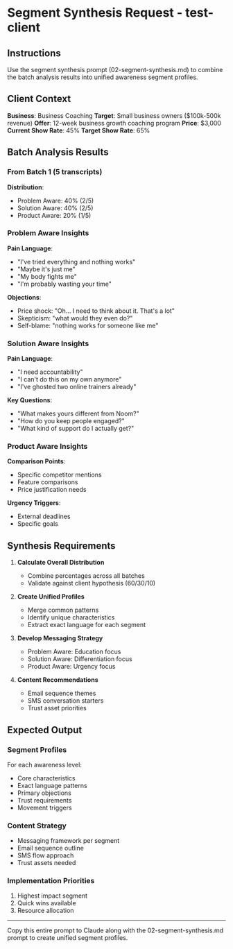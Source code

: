 # Segment Synthesis Request - test-client

## Instructions
Use the segment synthesis prompt (02-segment-synthesis.md) to combine the batch analysis results into unified awareness segment profiles.

## Client Context
**Business**: Business Coaching
**Target**: Small business owners ($100k-500k revenue)
**Offer**: 12-week business growth coaching program
**Price**: $3,000
**Current Show Rate**: 45%
**Target Show Rate**: 65%

## Batch Analysis Results

### From Batch 1 (5 transcripts)
**Distribution**:
- Problem Aware: 40% (2/5)
- Solution Aware: 40% (2/5)
- Product Aware: 20% (1/5)

### Problem Aware Insights
**Pain Language**:
- "I've tried everything and nothing works"
- "Maybe it's just me"
- "My body fights me"
- "I'm probably wasting your time"

**Objections**:
- Price shock: "Oh... I need to think about it. That's a lot"
- Skepticism: "what would they even do?"
- Self-blame: "nothing works for someone like me"

### Solution Aware Insights
**Pain Language**:
- "I need accountability"
- "I can't do this on my own anymore"
- "I've ghosted two online trainers already"

**Key Questions**:
- "What makes yours different from Noom?"
- "How do you keep people engaged?"
- "What kind of support do I actually get?"

### Product Aware Insights
**Comparison Points**:
- Specific competitor mentions
- Feature comparisons
- Price justification needs

**Urgency Triggers**:
- External deadlines
- Specific goals

## Synthesis Requirements

1. **Calculate Overall Distribution**
   - Combine percentages across all batches
   - Validate against client hypothesis (60/30/10)

2. **Create Unified Profiles**
   - Merge common patterns
   - Identify unique characteristics
   - Extract exact language for each segment

3. **Develop Messaging Strategy**
   - Problem Aware: Education focus
   - Solution Aware: Differentiation focus
   - Product Aware: Urgency focus

4. **Content Recommendations**
   - Email sequence themes
   - SMS conversation starters
   - Trust asset priorities

## Expected Output

### Segment Profiles
For each awareness level:
- Core characteristics
- Exact language patterns
- Primary objections
- Trust requirements
- Movement triggers

### Content Strategy
- Messaging framework per segment
- Email sequence outline
- SMS flow approach
- Trust assets needed

### Implementation Priorities
1. Highest impact segment
2. Quick wins available
3. Resource allocation

---

Copy this entire prompt to Claude along with the 02-segment-synthesis.md prompt to create unified segment profiles.